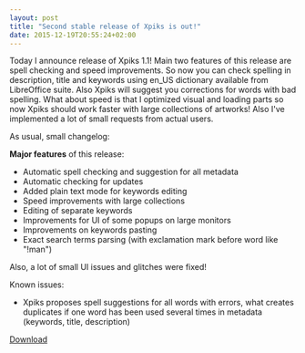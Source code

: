 ```yaml
---
layout: post
title: "Second stable release of Xpiks is out!"
date: 2015-12-19T20:55:24+02:00
---
```


Today I announce release of Xpiks 1.1! Main two features of this release are spell checking and speed improvements. So now you can check spelling in description, title and keywords using en_US dictionary available from LibreOffice suite. Also Xpiks will suggest you corrections for words with bad spelling. What about speed is that I optimized visual and loading parts so now Xpiks should work faster with large collections of artworks! Also I've implemented a lot of small requests from actual users.

As usual, small changelog:

**Major features** of this release:

- Automatic spell checking and suggestion for all metadata
- Automatic checking for updates
- Added plain text mode for keywords editing
- Speed improvements with large collections
- Editing of separate keywords
- Improvements for UI of some popups on large monitors
- Improvements on keywords pasting
- Exact search terms parsing (with exclamation mark before word like "!man")

Also, a lot of small UI issues and glitches were fixed!

Known issues:

- Xpiks proposes spell suggestions for all words with errors, what creates duplicates if one word has been used several times in metadata (keywords, title, description)

<div class="download-link"><a href="{{ site.url }}/downloads">Download</a></div>
